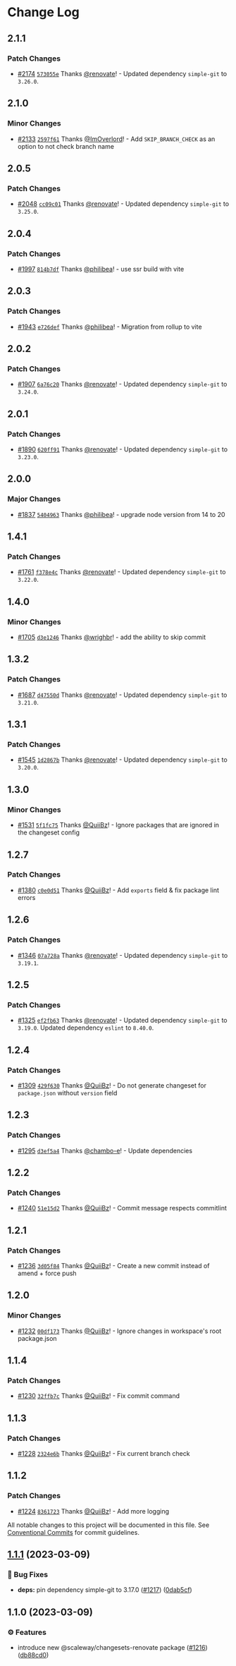 # Change Log

## 2.1.1

### Patch Changes

- [#2174](https://github.com/scaleway/scaleway-lib/pull/2174) [`573055e`](https://github.com/scaleway/scaleway-lib/commit/573055e447f3548f605b7893a09672aa137609a7) Thanks [@renovate](https://github.com/apps/renovate)! - Updated dependency `simple-git` to `3.26.0`.

## 2.1.0

### Minor Changes

- [#2133](https://github.com/scaleway/scaleway-lib/pull/2133) [`2597f61`](https://github.com/scaleway/scaleway-lib/commit/2597f6151c67aa1cc7bab17e1d09b0505a687991) Thanks [@ImOverlord](https://github.com/ImOverlord)! - Add `SKIP_BRANCH_CHECK` as an option to not check branch name

## 2.0.5

### Patch Changes

- [#2048](https://github.com/scaleway/scaleway-lib/pull/2048) [`cc09c01`](https://github.com/scaleway/scaleway-lib/commit/cc09c0118159069cab94d95c9dadc2de84a8e519) Thanks [@renovate](https://github.com/apps/renovate)! - Updated dependency `simple-git` to `3.25.0`.

## 2.0.4

### Patch Changes

- [#1997](https://github.com/scaleway/scaleway-lib/pull/1997) [`814b7df`](https://github.com/scaleway/scaleway-lib/commit/814b7df358751e9e331cd8b8187bd1c85f9e734b) Thanks [@philibea](https://github.com/philibea)! - use ssr build with vite

## 2.0.3

### Patch Changes

- [#1943](https://github.com/scaleway/scaleway-lib/pull/1943) [`e726def`](https://github.com/scaleway/scaleway-lib/commit/e726def8e0cb4593f800f9acecca51b173ae907a) Thanks [@philibea](https://github.com/philibea)! - Migration from rollup to vite

## 2.0.2

### Patch Changes

- [#1907](https://github.com/scaleway/scaleway-lib/pull/1907) [`6a76c20`](https://github.com/scaleway/scaleway-lib/commit/6a76c20acd8b7ed11e8223d9f3f5899cdffcee75) Thanks [@renovate](https://github.com/apps/renovate)! - Updated dependency `simple-git` to `3.24.0`.

## 2.0.1

### Patch Changes

- [#1890](https://github.com/scaleway/scaleway-lib/pull/1890) [`620ff91`](https://github.com/scaleway/scaleway-lib/commit/620ff91fab5e5c1b5ca1509c7d2ed9080b0fb416) Thanks [@renovate](https://github.com/apps/renovate)! - Updated dependency `simple-git` to `3.23.0`.

## 2.0.0

### Major Changes

- [#1837](https://github.com/scaleway/scaleway-lib/pull/1837) [`5404963`](https://github.com/scaleway/scaleway-lib/commit/5404963ddd01fafe6ed9753d8324fb19849065ca) Thanks [@philibea](https://github.com/philibea)! - upgrade node version from 14 to 20

## 1.4.1

### Patch Changes

- [#1761](https://github.com/scaleway/scaleway-lib/pull/1761) [`f378e4c`](https://github.com/scaleway/scaleway-lib/commit/f378e4c915eab3cf53bfc1885845a802c83eceb3) Thanks [@renovate](https://github.com/apps/renovate)! - Updated dependency `simple-git` to `3.22.0`.

## 1.4.0

### Minor Changes

- [#1705](https://github.com/scaleway/scaleway-lib/pull/1705) [`d3e1246`](https://github.com/scaleway/scaleway-lib/commit/d3e1246f70229cf9e3a7a5d464d921fe5e379af0) Thanks [@wrighbr](https://github.com/wrighbr)! - add the ability to skip commit

## 1.3.2

### Patch Changes

- [#1687](https://github.com/scaleway/scaleway-lib/pull/1687) [`d47550d`](https://github.com/scaleway/scaleway-lib/commit/d47550d1a306db83e665a7195dee7df6d09e866a) Thanks [@renovate](https://github.com/apps/renovate)! - Updated dependency `simple-git` to `3.21.0`.

## 1.3.1

### Patch Changes

- [#1545](https://github.com/scaleway/scaleway-lib/pull/1545) [`1d2867b`](https://github.com/scaleway/scaleway-lib/commit/1d2867b19980b841c888913015abfa421c7d4ec6) Thanks [@renovate](https://github.com/apps/renovate)! - Updated dependency `simple-git` to `3.20.0`.

## 1.3.0

### Minor Changes

- [#1531](https://github.com/scaleway/scaleway-lib/pull/1531) [`5f1fc75`](https://github.com/scaleway/scaleway-lib/commit/5f1fc750d93333a4ae3f48abcd96dd3af21fd886) Thanks [@QuiiBz](https://github.com/QuiiBz)! - Ignore packages that are ignored in the changeset config

## 1.2.7

### Patch Changes

- [#1380](https://github.com/scaleway/scaleway-lib/pull/1380) [`c0e0d51`](https://github.com/scaleway/scaleway-lib/commit/c0e0d5104680149f9b38ae509b17d14a66c4d733) Thanks [@QuiiBz](https://github.com/QuiiBz)! - Add `exports` field & fix package lint errors

## 1.2.6

### Patch Changes

- [#1346](https://github.com/scaleway/scaleway-lib/pull/1346) [`07a728a`](https://github.com/scaleway/scaleway-lib/commit/07a728a28e5fa5f43f1d1344bb6fd5bd858da3b1) Thanks [@renovate](https://github.com/apps/renovate)! - Updated dependency `simple-git` to `3.19.1`.

## 1.2.5

### Patch Changes

- [#1325](https://github.com/scaleway/scaleway-lib/pull/1325) [`ef2fb63`](https://github.com/scaleway/scaleway-lib/commit/ef2fb636abd6f15e6dd9d28809f141036fafa50a) Thanks [@renovate](https://github.com/apps/renovate)! - Updated dependency `simple-git` to `3.19.0`.
  Updated dependency `eslint` to `8.40.0`.

## 1.2.4

### Patch Changes

- [#1309](https://github.com/scaleway/scaleway-lib/pull/1309) [`429f630`](https://github.com/scaleway/scaleway-lib/commit/429f630831de30fc14cfe3216620f32b464a78bd) Thanks [@QuiiBz](https://github.com/QuiiBz)! - Do not generate changeset for `package.json` without `version` field

## 1.2.3

### Patch Changes

- [#1295](https://github.com/scaleway/scaleway-lib/pull/1295) [`d3ef5a4`](https://github.com/scaleway/scaleway-lib/commit/d3ef5a460fa496d23d3e376128e88042d52baed8) Thanks [@chambo-e](https://github.com/chambo-e)! - Update dependencies

## 1.2.2

### Patch Changes

- [#1240](https://github.com/scaleway/scaleway-lib/pull/1240) [`51e15d2`](https://github.com/scaleway/scaleway-lib/commit/51e15d2ba75172b90736e48a827744490fdf9a51) Thanks [@QuiiBz](https://github.com/QuiiBz)! - Commit message respects commitlint

## 1.2.1

### Patch Changes

- [#1236](https://github.com/scaleway/scaleway-lib/pull/1236) [`3d05f84`](https://github.com/scaleway/scaleway-lib/commit/3d05f84b283859ef7ff336fc02e59a9ea1959d04) Thanks [@QuiiBz](https://github.com/QuiiBz)! - Create a new commit instead of amend + force push

## 1.2.0

### Minor Changes

- [#1232](https://github.com/scaleway/scaleway-lib/pull/1232) [`00df173`](https://github.com/scaleway/scaleway-lib/commit/00df173821b759c5fd34b582142bafa8b86d276d) Thanks [@QuiiBz](https://github.com/QuiiBz)! - Ignore changes in workspace's root package.json

## 1.1.4

### Patch Changes

- [#1230](https://github.com/scaleway/scaleway-lib/pull/1230) [`32ffb7c`](https://github.com/scaleway/scaleway-lib/commit/32ffb7c1dad41251a881f5eb58ca29d180c8a5d5) Thanks [@QuiiBz](https://github.com/QuiiBz)! - Fix commit command

## 1.1.3

### Patch Changes

- [#1228](https://github.com/scaleway/scaleway-lib/pull/1228) [`2324e6b`](https://github.com/scaleway/scaleway-lib/commit/2324e6b37feec7793567692336d24fcec5064eab) Thanks [@QuiiBz](https://github.com/QuiiBz)! - Fix current branch check

## 1.1.2

### Patch Changes

- [#1224](https://github.com/scaleway/scaleway-lib/pull/1224) [`8361723`](https://github.com/scaleway/scaleway-lib/commit/8361723984c6a7c9c586570ce573db8dc73d7366) Thanks [@QuiiBz](https://github.com/QuiiBz)! - Add more logging

All notable changes to this project will be documented in this file.
See [Conventional Commits](https://conventionalcommits.org) for commit guidelines.

## [1.1.1](https://github.com/scaleway/scaleway-lib/compare/@scaleway/changesets-renovate@1.1.0...@scaleway/changesets-renovate@1.1.1) (2023-03-09)

### :bug: Bug Fixes

- **deps:** pin dependency simple-git to 3.17.0 ([#1217](https://github.com/scaleway/scaleway-lib/issues/1217)) ([0dab5cf](https://github.com/scaleway/scaleway-lib/commit/0dab5cfd184991906c246c44fba50c49b18cde7b))

## 1.1.0 (2023-03-09)

### :gear: Features

- introduce new @scaleway/changesets-renovate package ([#1216](https://github.com/scaleway/scaleway-lib/issues/1216)) ([db88cd0](https://github.com/scaleway/scaleway-lib/commit/db88cd04970fa234a1fb83b5f6f18f2dbbb3c635))

